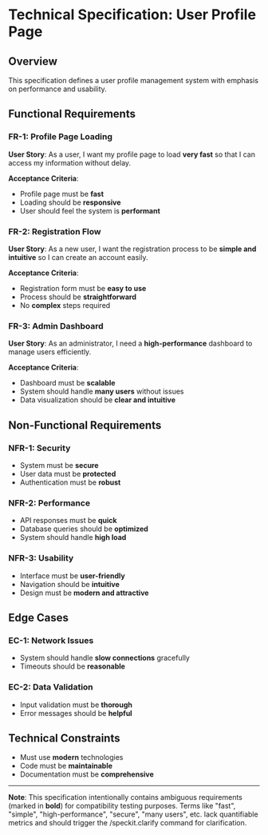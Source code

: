 # Technical Specification: User Profile Page

## Overview

This specification defines a user profile management system with emphasis on performance and usability.

## Functional Requirements

### FR-1: Profile Page Loading
**User Story**: As a user, I want my profile page to load **very fast** so that I can access my information without delay.

**Acceptance Criteria**:
- Profile page must be **fast**
- Loading should be **responsive**
- User should feel the system is **performant**

### FR-2: Registration Flow
**User Story**: As a new user, I want the registration process to be **simple and intuitive** so I can create an account easily.

**Acceptance Criteria**:
- Registration form must be **easy to use**
- Process should be **straightforward**
- No **complex** steps required

### FR-3: Admin Dashboard
**User Story**: As an administrator, I need a **high-performance** dashboard to manage users efficiently.

**Acceptance Criteria**:
- Dashboard must be **scalable**
- System should handle **many users** without issues
- Data visualization should be **clear and intuitive**

## Non-Functional Requirements

### NFR-1: Security
- System must be **secure**
- User data must be **protected**
- Authentication must be **robust**

### NFR-2: Performance
- API responses must be **quick**
- Database queries should be **optimized**
- System should handle **high load**

### NFR-3: Usability
- Interface must be **user-friendly**
- Navigation should be **intuitive**
- Design must be **modern and attractive**

## Edge Cases

### EC-1: Network Issues
- System should handle **slow connections** gracefully
- Timeouts should be **reasonable**

### EC-2: Data Validation
- Input validation must be **thorough**
- Error messages should be **helpful**

## Technical Constraints

- Must use **modern** technologies
- Code must be **maintainable**
- Documentation must be **comprehensive**

---

**Note**: This specification intentionally contains ambiguous requirements (marked in **bold**) for compatibility testing purposes. Terms like "fast", "simple", "high-performance", "secure", "many users", etc. lack quantifiable metrics and should trigger the /speckit.clarify command for clarification.
